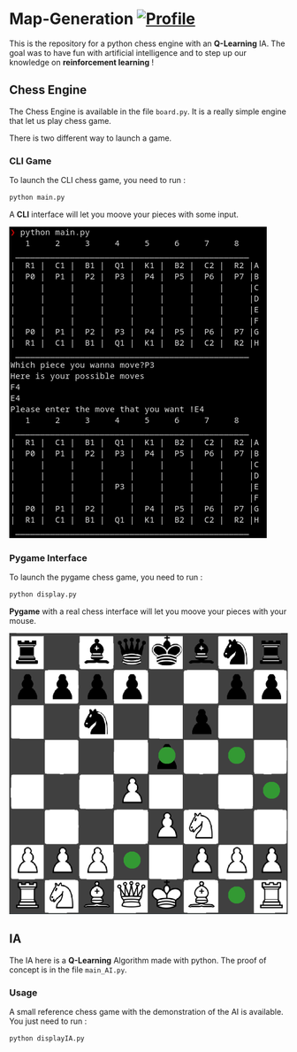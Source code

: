 # Map-Generation [![Profile][title-img]][profile]

[title-img]:https://img.shields.io/badge/-Bictole-pink
[profile]:https://github.com/bictole

This is the repository for a python chess engine with an **Q-Learning** IA. The goal was to have fun with artificial intelligence and to step up our knowledge on **reinforcement learning** !


## Chess Engine

The Chess Engine is available in the file `board.py`. It is a really simple engine that let us play chess game.

There is two different way to launch a game.

### CLI Game

To launch the CLI chess game, you need to run :

```python
python main.py
```

A **CLI** interface will let you moove your pieces with some input.

<img src="https://github.com/Bictole/ChessAI/blob/master/readme_images/cli.png" alt="CLI">

### Pygame Interface

To launch the pygame chess game, you need to run :

```python
python display.py
```

**Pygame** with a real chess interface will let you moove your pieces with your mouse.

<img src="https://github.com/Bictole/ChessAI/blob/master/readme_images/pygame.png" alt="Pygame">


## IA

The IA here is a **Q-Learning** Algorithm made with python. The proof of concept is in the file `main_AI.py`.


### Usage

A small reference chess game with the demonstration of the AI is available.
You just need to run :

```python
python displayIA.py
```
